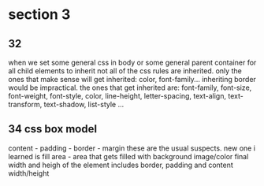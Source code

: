 # section 3

## 32

when we set some general css in body or some general parent container for all child elements to inherit not all of the css rules are inherited. only the ones that make sense will get inherited: color, font-family... inheriting border would be impractical. the ones that get inherited are: font-family, font-size, font-weight, font-style, color, line-height, letter-spacing, text-align, text-transform, text-shadow, list-style ...

## 34 css box model

content - padding - border - margin
these are the usual suspects. new one i learned
is fill area - area that gets filled with background image/color
final width and heigh of the element includes
border, padding and content width/height
